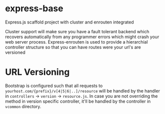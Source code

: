 # express-base
Express.js scaffold project with cluster and enrouten integrated

Cluster support will make sure you have a fault tolerant backend which recovers automatically from any programmer errors which might crash your web server process.
Express-enrouten is used to provide a hierarchial controller structure so that you can have routes were your url's are versioned

# URL Versioning
Bootstrap is configured such that all requests to `yourhost.com/{prefix}/v[4|5|6|..]/resource` will be handled by the handler in `controllers` -> `version` -> `resource.js`. In case you are not overriding the method in version specific controller, it'll be handled by the controller in `vcommon` directory.
